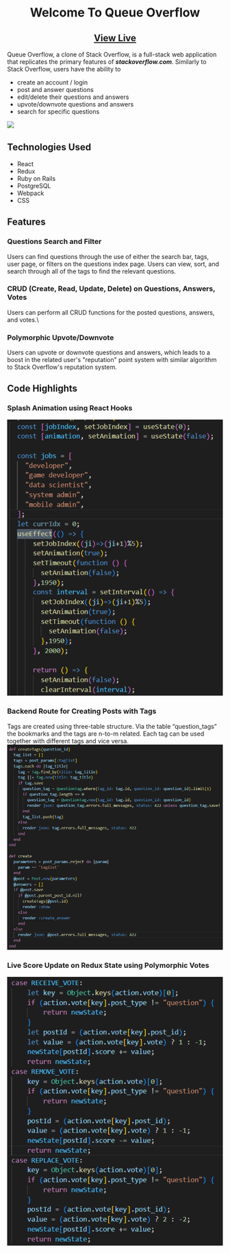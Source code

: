 <h1 align="center">
Welcome To Queue Overflow
</h1>

<h2 align="center">
<a href="https://flow-over-stack-3000.herokuapp.com/">View Live</a>
</h2>

Queue Overflow, a clone of Stack Overflow, is a full-stack web application that replicates the primary features of **_stackoverflow.com_**. Similarly to Stack Overflow, users have the ability to 
* create an account / login
* post and answer questions
* edit/delete their questions and answers
* upvote/downvote questions and answers
* search for specific questions

![](https://github.com/haewon6640/Queue-Overflow/blob/main/readme/queue_overflow.gif)
## Technologies Used
* React
* Redux
* Ruby on Rails
* PostgreSQL
* Webpack
* CSS

## Features
### Questions Search and Filter
Users can find questions through the use of either the search bar, tags, user page, or filters on the questions index page. Users can view, sort, and search through all of the tags to find the relevant questions.

### CRUD (Create, Read, Update, Delete) on Questions, Answers, Votes
Users can perform all CRUD functions for the posted questions, answers, and votes.\

### Polymorphic Upvote/Downvote
Users can upvote or downvote questions and answers, which leads to a boost in the related user's "reputation" point system with similar algorithm to Stack Overflow's reputation system.

## Code Highlights
### Splash Animation using React Hooks
![](https://github.com/haewon6640/Queue-Overflow/blob/main/readme/Home%20Animation.png)

### Backend Route for Creating Posts with Tags
Tags are created using three-table structure. Via the table “question_tags” the bookmarks and the tags are n-to-m related. Each tag can be used together with different tags and vice versa.
![](https://github.com/haewon6640/Queue-Overflow/blob/main/readme/Tags.png)

### Live Score Update on Redux State using Polymorphic Votes
![](https://github.com/haewon6640/Queue-Overflow/blob/main/readme/Score%20Update.png)

